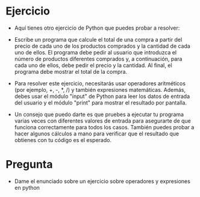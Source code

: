 # Ejercicio
- Aquí tienes otro ejercicio de Python que puedes probar a resolver:

- Escribe un programa que calcule el total de una compra a partir del precio de cada uno de los productos comprados y la cantidad de cada uno de ellos. El programa debe pedir al usuario que introduzca el número de productos diferentes comprados y, a continuación, para cada uno de ellos, debe pedir el precio y la cantidad. Al final, el programa debe mostrar el total de la compra.

- Para resolver este ejercicio, necesitarás usar operadores aritméticos (por ejemplo, +, -, *, /) y también expresiones matemáticas. Además, debes usar el módulo "input" de Python para leer los datos de entrada del usuario y el módulo "print" para mostrar el resultado por pantalla.

- Un consejo que puedo darte es que pruebes a ejecutar tu programa varias veces con diferentes valores de entrada para asegurarte de que funciona correctamente para todos los casos. También puedes probar a hacer algunos cálculos a mano para verificar que el resultado que obtienes con tu código es el esperado.

# Pregunta

- Dame el enunciado sobre un ejercicio sobre operadores y expresiones en python